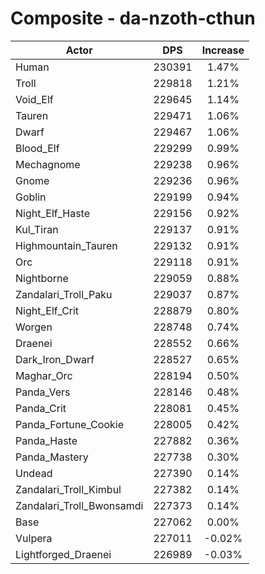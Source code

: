 # Composite - da-nzoth-cthun
| Actor | DPS | Increase |
|---|:---:|:---:|
|Human|230391|1.47%|
|Troll|229818|1.21%|
|Void_Elf|229645|1.14%|
|Tauren|229471|1.06%|
|Dwarf|229467|1.06%|
|Blood_Elf|229299|0.99%|
|Mechagnome|229238|0.96%|
|Gnome|229236|0.96%|
|Goblin|229199|0.94%|
|Night_Elf_Haste|229156|0.92%|
|Kul_Tiran|229137|0.91%|
|Highmountain_Tauren|229132|0.91%|
|Orc|229118|0.91%|
|Nightborne|229059|0.88%|
|Zandalari_Troll_Paku|229037|0.87%|
|Night_Elf_Crit|228879|0.80%|
|Worgen|228748|0.74%|
|Draenei|228552|0.66%|
|Dark_Iron_Dwarf|228527|0.65%|
|Maghar_Orc|228194|0.50%|
|Panda_Vers|228146|0.48%|
|Panda_Crit|228081|0.45%|
|Panda_Fortune_Cookie|228005|0.42%|
|Panda_Haste|227882|0.36%|
|Panda_Mastery|227738|0.30%|
|Undead|227390|0.14%|
|Zandalari_Troll_Kimbul|227382|0.14%|
|Zandalari_Troll_Bwonsamdi|227373|0.14%|
|Base|227062|0.00%|
|Vulpera|227011|-0.02%|
|Lightforged_Draenei|226989|-0.03%|
